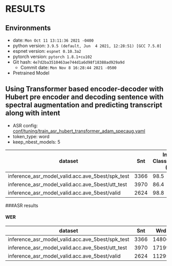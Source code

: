 <!-- Generated by ./scripts/utils/show_asr_result.sh -->
# RESULTS

## Environments
- date: `Mon Oct 11 13:11:36 2021 -0400`
- python version: `3.9.5 (default, Jun  4 2021, 12:28:51) [GCC 7.5.0]`
- espnet version: `espnet 0.10.3a2`
- pytorch version: `pytorch 1.8.1+cu102`
- Git hash: `4e7d2ba3510463ae744d1a6d98f18388ad929a9d`
  - Commit date: `Mon Nov 8 16:28:44 2021 -0500`
- Pretrained Model

## Using Transformer based encoder-decoder with Hubert pre encoder and decoding sentence with spectral augmentation and predicting transcript along with intent
- ASR config: [conf/tuning/train_asr_hubert_transformer_adam_specaug.yaml](conf/tuning/train_asr_hubert_transformer_adam_specaug.yaml)
- token_type: word
- keep_nbest_models: 5

|dataset|Snt|Intent Classification (%)|
|---|---|---|
|inference_asr_model_valid.acc.ave_5best/spk_test|3366|98.5|
|inference_asr_model_valid.acc.ave_5best/utt_test|3970|86.4|
|inference_asr_model_valid.acc.ave_5best/valid|2624|98.8|

###ASR results

#### WER

|dataset|Snt|Wrd|Corr|Sub|Del|Ins|Err|S.Err|
|---|---|---|---|---|---|---|---|---|
|inference_asr_model_valid.acc.ave_5best/spk_test|3366|14806|99.1|0.5|0.4|0.4|1.3|3.1|
|inference_asr_model_valid.acc.ave_5best/utt_test|3970|17199|91.0|6.5|2.5|5.3|14.4|49.3|
|inference_asr_model_valid.acc.ave_5best/valid|2624|11295|99.3|0.4|0.2|0.2|0.9|2.1|


